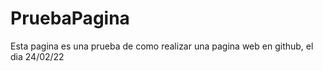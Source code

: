 # PruebaPagina
Esta pagina es una prueba de como realizar una pagina web en github, el dia 24/02/22

